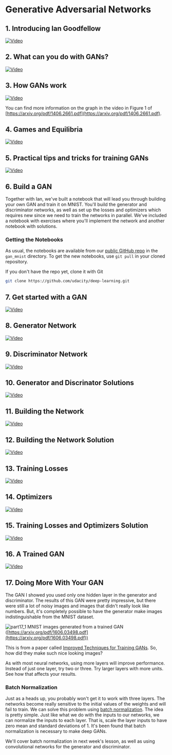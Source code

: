 # Generative Adversarial Networks

## 1. Introducing Ian Goodfellow

[![Video](readme/video1.png)](http://scrier.myqnapcloud.com:8080/share.cgi?ssid=0MZqBkd&ep=&path=%2FDeep.Learning%2F5.Generative-Adversial-Networks%2F1.Generative-Adversarial-Networks%2Freadme&filename=1_-_GANs_Intro.mp4&fid=0MZqBkd&open=normal)

## 2. What can you do with GANs?

[![Video](readme/video2.png)](http://scrier.myqnapcloud.com:8080/share.cgi?ssid=0MZqBkd&ep=&path=%2FDeep.Learning%2F5.Generative-Adversial-Networks%2F1.Generative-Adversarial-Networks%2Freadme&filename=2_-_Cool_Things_To_Do_With_GANs.mp4&fid=0MZqBkd&open=normal)

## 3. How GANs work

[![Video](readme/video3.png)](http://scrier.myqnapcloud.com:8080/share.cgi?ssid=0MZqBkd&ep=&path=%2FDeep.Learning%2F5.Generative-Adversial-Networks%2F1.Generative-Adversarial-Networks%2Freadme&filename=3_-_Other_Generative_Models,_How_GANs_Work.mp4&fid=0MZqBkd&open=normal)

You can find more information on the graph in the video in Figure 1 of [https://arxiv.org/pdf/1406.2661.pdf](https://arxiv.org/pdf/1406.2661.pdf).

## 4. Games and Equilibria

[![Video](readme/video4.png)](http://scrier.myqnapcloud.com:8080/share.cgi?ssid=0MZqBkd&ep=&path=%2FDeep.Learning%2F5.Generative-Adversial-Networks%2F1.Generative-Adversarial-Networks%2Freadme&filename=4_-_Games,_Equilibrium,_GANs_Solution_Render.mp4&fid=0MZqBkd&open=normal)

## 5. Practical tips and tricks for training GANs
 
[![Video](readme/video5.png)](http://scrier.myqnapcloud.com:8080/share.cgi?ssid=0MZqBkd&ep=&path=%2FDeep.Learning%2F5.Generative-Adversial-Networks%2F1.Generative-Adversarial-Networks%2Freadme&filename=5_-_GANs_Architecture_.mp4&fid=0MZqBkd&open=normal)

## 6. Build a GAN

Together with Ian, we've built a notebook that will lead you through building your own GAN and train it on MNIST. 
You'll build the generator and discriminator networks, as well as set up the losses and optimizers which requires 
 new since we need to train the networks in parallel. We've included a notebook with exercises where you'll implement 
 the network and another notebook with solutions.

### Getting the Notebooks
As usual, the notebooks are available from our [public GitHub repo](https://github.com/udacity/deep-learning) in the `gan_mnist` directory. To get the new notebooks, 
use `git pull` in your cloned repository.

If you don't have the repo yet, clone it with Git

```bash
git clone https://github.com/udacity/deep-learning.git
```

## 7. Get started with a GAN

[![Video](readme/video5.png)](http://scrier.myqnapcloud.com:8080/share.cgi?ssid=0MZqBkd&ep=&path=%2FDeep.Learning%2F5.Generative-Adversial-Networks%2F1.Generative-Adversarial-Networks%2Freadme&filename=6_-_Getting_Started_with_GANs.mp4&fid=0MZqBkd&open=normal)

## 8. Generator Network

[![Video](readme/video6.png)](http://scrier.myqnapcloud.com:8080/share.cgi?ssid=0MZqBkd&ep=&path=%2FDeep.Learning%2F5.Generative-Adversial-Networks%2F1.Generative-Adversarial-Networks%2Freadme&filename=7_-_Generator_Network.mp4&fid=0MZqBkd&open=normal)

## 9. Discriminator Network

[![Video](readme/video7.png)](http://scrier.myqnapcloud.com:8080/share.cgi?ssid=0MZqBkd&ep=&path=%2FDeep.Learning%2F5.Generative-Adversial-Networks%2F1.Generative-Adversarial-Networks%2Freadme&filename=8_-_Discriminator_Network.mp4&fid=0MZqBkd&open=normal)

## 10. Generator and Discrinator Solutions

[![Video](readme/video8.png)](http://scrier.myqnapcloud.com:8080/share.cgi?ssid=0MZqBkd&ep=&path=%2FDeep.Learning%2F5.Generative-Adversial-Networks%2F1.Generative-Adversarial-Networks%2Freadme&filename=9_-_Generator_and_Discriminator_Solutions.mp4&fid=0MZqBkd&open=normal)

## 11. Building the Network

[![Video](readme/video9.png)](http://scrier.myqnapcloud.com:8080/share.cgi?ssid=0MZqBkd&ep=&path=%2FDeep.Learning%2F5.Generative-Adversial-Networks%2F1.Generative-Adversarial-Networks%2Freadme&filename=10_-_Building_the_Network.mp4&fid=0MZqBkd&open=normal)

## 12. Building the Network Solution

[![Video](readme/video10.png)](http://scrier.myqnapcloud.com:8080/share.cgi?ssid=0MZqBkd&ep=&path=%2FDeep.Learning%2F5.Generative-Adversial-Networks%2F1.Generative-Adversarial-Networks%2Freadme&filename=11_-_Building_the_Network_Solution.mp4&fid=0MZqBkd&open=normal)

## 13. Training Losses

[![Video](readme/video11.png)](http://scrier.myqnapcloud.com:8080/share.cgi?ssid=0MZqBkd&ep=&path=%2FDeep.Learning%2F5.Generative-Adversial-Networks%2F1.Generative-Adversarial-Networks%2Freadme&filename=12_-_Training_Losses.mp4&fid=0MZqBkd&open=normal)

## 14. Optimizers

[![Video](readme/video12.png)](http://scrier.myqnapcloud.com:8080/share.cgi?ssid=0MZqBkd&ep=&path=%2FDeep.Learning%2F5.Generative-Adversial-Networks%2F1.Generative-Adversarial-Networks%2Freadme&filename=13_-_Training_Optimizers.mp4&fid=0MZqBkd&open=normal)

## 15. Training Losses and Optimizers Solution

[![Video](readme/video13.png)](http://scrier.myqnapcloud.com:8080/share.cgi?ssid=0MZqBkd&ep=&path=%2FDeep.Learning%2F5.Generative-Adversial-Networks%2F1.Generative-Adversarial-Networks%2Freadme&filename=14_-_Training_Losses_and_Optimizers_Solutions.mp4&fid=0MZqBkd&open=normal)

## 16. A Trained GAN

[![Video](readme/video14.png)](http://scrier.myqnapcloud.com:8080/share.cgi?ssid=0MZqBkd&ep=&path=%2FDeep.Learning%2F5.Generative-Adversial-Networks%2F1.Generative-Adversarial-Networks%2Freadme&filename=15_-_A_Trained_GAN.mp4&fid=0MZqBkd&open=normal)

## 17. Doing More With Your GAN

The GAN I showed you used only one hidden layer in the generator and discriminator. The results of this GAN were pretty 
impressive, but there were still a lot of noisy images and images that didn't really look like numbers. But, it's 
completely possible to have the generator make images indistinguishable from the MNIST dataset.

![part17_1](readme/part17_1.png)
MNIST images generated from a trained GAN ([https://arxiv.org/pdf/1606.03498.pdf](https://arxiv.org/pdf/1606.03498.pdf))

This is from a paper called [Improved Techniques for Training GANs](https://arxiv.org/pdf/1606.03498.pdf). So, how did 
they make such nice looking images?

As with most neural networks, using more layers will improve performance. Instead of just one layer, try two or three. Try larger layers with more units. See how that affects your results.

### Batch Normalization
Just as a heads up, you probably won't get it to work with three layers. The networks become really sensitive to the 
initial values of the weights and will fail to train. We can solve this problem using [batch normalization](https://arxiv.org/abs/1502.03167). The idea is 
pretty simple. Just like what we do with the inputs to our networks, we can normalize the inputs to each layer. That 
is, scale the layer inputs to have zero mean and standard deviations of 1. It's been found that batch normalization is 
necessary to make deep GANs.

We'll cover batch normalization in next week's lesson, as well as using convolutional networks for the generator and 
discriminator.
